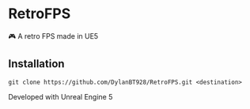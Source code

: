 # RetroFPS

🎮 A retro FPS made in UE5

## Installation
    git clone https://github.com/DylanBT928/RetroFPS.git <destination>


Developed with Unreal Engine 5
